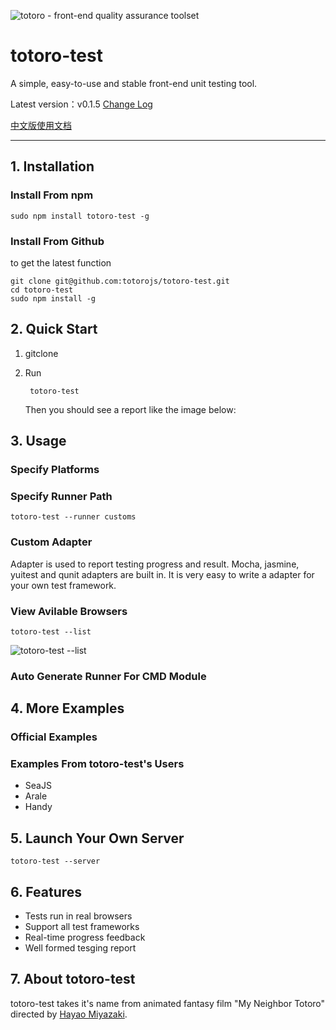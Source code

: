 ![totoro - front-end quality assurance toolset](https://f.cloud.github.com/assets/340282/401517/4563cedc-a8dd-11e2-814d-36494351adfa.jpg)

# totoro-test

A simple, easy-to-use and stable front-end unit testing tool.

Latest version：v0.1.5 [Change Log](https://github.com/totorojs/totoro-test/wiki/change-log)

[中文版使用文档](README.cn.md)

---

## 1. Installation

### Install From npm

    sudo npm install totoro-test -g

### Install From Github

to get the latest function

    git clone git@github.com:totorojs/totoro-test.git
    cd totoro-test
    sudo npm install -g

## 2. Quick Start

1. gitclone

2. Run

        totoro-test

    Then you should see a report like the image below:

    
## 3. Usage

### Specify Platforms



### Specify Runner Path

    totoro-test --runner customs

### Custom Adapter

Adapter is used to report testing progress and result. Mocha, jasmine, yuitest and qunit adapters are built in. It is very easy to write a adapter for your own test framework.

### View Avilable Browsers

    totoro-test --list

![totoro-test --list](https://f.cloud.github.com/assets/340282/401524/8bf080fc-a8dd-11e2-9188-5b0ff30280bb.png)

### Auto Generate Runner For CMD Module


## 4. More Examples

### Official Examples

### Examples From totoro-test's Users

- SeaJS
- Arale
- Handy

## 5. Launch Your Own Server

    totoro-test --server

## 6. Features

- Tests run in real browsers
- Support all test frameworks
- Real-time progress feedback
- Well formed tesging report

## 7. About totoro-test

totoro-test takes it's name from animated fantasy film "My Neighbor Totoro" directed by [Hayao Miyazaki](http://en.wikipedia.org/wiki/Hayao_Miyazaki).


